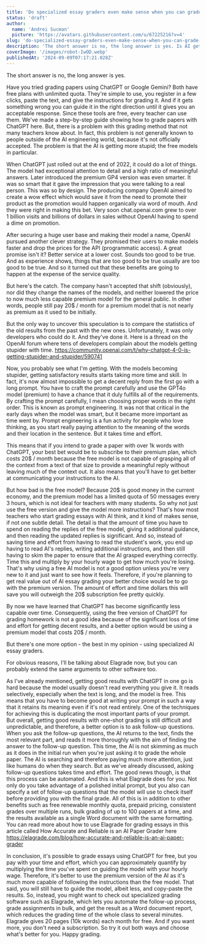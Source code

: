 ```yaml
---
title: 'Do specialized essay graders even make sense when you can grade papers with ChatGPT for free?'
status: 'draft'
author:
  name: 'Andrei Sucman'
  picture: 'https://avatars.githubusercontent.com/u/67225216?v=4'
slug: 'do-specialized-essay-graders-even-make-sense-when-you-can-grade-papers-with-chatgpt-for-free'
description: 'The short answer is no, the long answer is yes. Is AI getting more stupid and what is the advantage of specialized software over ChatGPT for grading essays with AI?'
coverImage: '/images/robot-IwOD.webp'
publishedAt: '2024-09-09T07:17:21.028Z'
---
```


The short answer is no, the long answer is yes.

Have you tried grading papers using ChatGPT or Google Gemini? Both have free plans with unlimited quota. They're simple to use, you register in a few clicks, paste the text, and give the instructions for grading it. And if it gets something wrong you can guide it in the right direction until it gives you an acceptable response. Since these tools are free, every teacher can use them. We've made a step-by-step guide showing how to grade papers with ChatGPT here. But, there is a problem with this grading method that not many teachers know about. In fact, this problem is not generally known to people outside of the AI engineering world, because it's not officially accepted. The problem is that the AI is getting more stupid; the free models in particular.

When ChatGPT just rolled out at the end of 2022, it could do a lot of things. The model had exceptional attention to detail and a high ratio of meaningful answers. Later introduced the premium GP4 version was even smarter. It was so smart that it gave the impression that you were talking to a real person. This was so by design. The producing company OpenAI aimed to create a wow effect which would save it from the need to promote their product as the promotion would happen organically via word of mouth. And they were right in making this bet. Very soon chat.openai.com grew to over 1 billion visits and billions of dollars in sales without OpenAI having to spend a dime on promotion. 

After securing a huge user base and making their model a name, OpenAI pursued another clever strategy. They promised their users to make models faster and drop the prices for the API (programmatic access). A great promise isn't it? Better service at a lower cost. Sounds too good to be true. And as experience shows, things that are too good to be true usually are too good to be true. And so it turned out that these benefits are going to happen at the expense of the service quality. 

But here's the catch. The company hasn't accepted that shift (obviously), nor did they change the names of the models, and neither lowered the price to now much less capable premium model for the general public. In other words, people still pay 20$ / month for a premium model that is not nearly as premium as it used to be initially.

But the only way to uncover this speculation is to compare the statistics of the old results from the past with the new ones. Unfortunately, it was only developers who could do it. And they've done it. Here is a thread on the OpenAI forum where tens of developers complain about the models getting stupider with time. https://community.openai.com/t/why-chatgpt-4-0-is-getting-stupider-and-stupider/590741

Now, you probably see what I'm getting. With the models becoming stupider, getting satisfactory results starts taking more time and skill. In fact, it's now almost impossible to get a decent reply from the first go with a long prompt. You have to craft the prompt carefully and use the GPT4o model (premium) to have a chance that it duly fulfills all of the requirements. By crafting the prompt carefully, I mean choosing proper words in the right order. This is known as prompt engineering. It was not that critical in the early days when the model was smart, but it became more important as time went by. Prompt engineering is a fun activity for people who love thinking, as you start really paying attention to the meaning of the words and their location in the sentence. But it takes time and effort.

This means that if you intend to grade a paper with over 1k words with ChatGPT, your best bet would be to subscribe to their premium plan, which costs 20$ / month because the free model is not capable of grasping all of the context from a text of that size to provide a meaningful reply without leaving much of the context out. It also means that you'll have to get better at communicating your instructions to the AI. 

But how bad is the free model? Because 20$ is good money in the current economy, and the premium model has a limited quota of 50 messages every 3 hours, which is not ideal for teachers with many students. So why not just use the free version and give the model more instructions? That's how most teachers who start grading essays with AI think, and it kind of makes sense, if not one subtle detail. The detail is that the amount of time you have to spend on reading the replies of the free model, giving it additional guidance, and then reading the updated replies is significant. And so, instead of saving time and effort from having to read the student's work, you end up having to read AI's replies, writing additional instructions, and then still having to skim the paper to ensure that the AI grasped everything correctly. Time this and multiply by your hourly wage to get how much you're losing. That's why using a free AI model is not a good option unless you're very new to it and just want to see how it feels. Therefore, if you're planning to get real value out of AI essay grading your better choice would be to go with the premium version. The amount of effort and time dollars this will save you will outweigh the 20$ subscription fee pretty quickly.

By now we have learned that ChatGPT has become significantly less capable over time. Consequently, using the free version of ChatGPT for grading homework is not a good idea because of the significant loss of time and effort for getting decent results, and a better option would be using a premium model that costs 20$ / month. 

But there's one more option - the best in my opinion - using specialized AI essay graders. 

For obvious reasons, I'll be talking about Elagrade now, but you can probably extend the same arguments to other software too.

As I've already mentioned, getting good results with ChatGPT in one go is hard because the model usually doesn't read everything you give it. It reads selectively, especially when the text is long, and the model is free. This means that you have to become good at writing your prompt in such a way that it retains its meaning even if it's not read entirely. One of the techniques for achieving this is duplicating the most important parts of your prompt. But overall, getting good results with one-shot grading is still difficult and unpredictable, and therefore, a better option is to ask follow-up questions. When you ask the follow-up questions, the AI returns to the text, finds the most relevant part, and reads it more thoroughly with the aim of finding the answer to the follow-up question. This time, the AI is not skimming as much as it does in the initial run when you're just asking it to grade the whole paper. The AI is searching and therefore paying much more attention, just like humans do when they search. But as we've already discussed, asking follow-up questions takes time and effort. The good news though, is that this process can be automated. And this is what Elagrade does for you. Not only do you take advantage of a polished initial prompt, but you also can specify a set of follow-up questions that the model will use to check itself before providing you with the final grade. All of this is in addition to other benefits such as free renewable monthly quota, prepaid pricing, consistent grades over multiple runs, bulk grading of up to 100 papers at a time, and the results available as a single Word document with the same formatting. You can read more about how to use Elagrade for grading essays in this article called How Accurate and Reliable is an AI Paper Grader here https://elagrade.com/blog/how-accurate-and-reliable-is-an-ai-paper-grader

In conclusion, it's possible to grade essays using ChatGPT for free, but you pay with your time and effort, which you can approximately quantify by multiplying the time you've spent on guiding the model with your hourly wage. Therefore, it's better to use the premium version of the AI as it's much more capable of following the instructions than the free model. That said, you will still have to guide the model, albeit less, and copy-paste the results. So, instead, you might want to check out specialized grading software such as Elagrade, which lets you automate the follow-up process, grade assignments in bulk, and get the result as a Word document report, which reduces the grading time of the whole class to several minutes. Elagrade gives 20 pages (10k words) each month for free. And if you want more, you don't need a subscription. So try it out both ways and choose what's better for you. Happy grading.